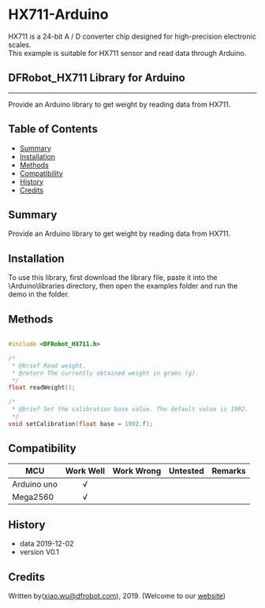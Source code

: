 # HX711-Arduino
HX711 is a 24-bit A / D converter chip designed for high-precision electronic scales.<br>
This example is suitable for HX711 sensor and read data through Arduino.<br>


## DFRobot_HX711 Library for Arduino
---------------------------------------------------------

Provide an Arduino library to get weight by reading data from HX711.

## Table of Contents

* [Summary](#summary)
* [Installation](#installation)
* [Methods](#methods)
* [Compatibility](#compatibility)
* [History](#history)
* [Credits](#credits)

## Summary

Provide an Arduino library to get weight by reading data from HX711.

## Installation

To use this library, first download the library file, paste it into the \Arduino\libraries directory, then open the examples folder and run the demo in the folder.

## Methods

```C++

#include <DFRobot_HX711.h>

/*
 * @brief Read weight.
 * @return The currently obtained weight in grams (g).
 */
float readWeight();

/*
 * @brief Set the calibration base value. The default value is 1992.
 */
void setCalibration(float base = 1992.f);


```

## Compatibility

MCU                | Work Well    | Work Wrong   | Untested    | Remarks
------------------ | :----------: | :----------: | :---------: | -----
Arduino uno        |      √       |              |             | 
Mega2560        |      √       |              |             | 


## History

- data 2019-12-02
- version V0.1


## Credits

Written by(xiao.wu@dfrobot.com), 2019. (Welcome to our [website](https://www.dfrobot.com/))
